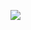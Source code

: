 <!--
-👋 Hi, I’m @Abdullah-Bashaaib
- 👀 I’m interested in ...
- 🌱 I’m currently learning ...
- 💞️ I’m looking to collaborate on ...
- 📫 How to reach me ...
- 😄 Pronouns: ...
- ⚡ Fun fact: ...
-->
<!--
Abdullah-Bashaaib/Abdullah-Bashaaib is a ✨ special ✨ repository because its `README.md` (this file) appears on your GitHub profile.
You can click the Preview link to take a look at your changes.
-->
  <img src="https://readme-typing-svg.herokuapp.com?color=#a55bff&width=380&height=28&lines=Hi👋+I'm+Abdullah+Bashaaib..;IT+Student;Open-Source+Enthusiast..;Learning+In+Public..;Nice+To+Meet+You+....&center=true"></a></p>
